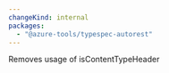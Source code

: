 ```yaml
---
changeKind: internal
packages:
  - "@azure-tools/typespec-autorest"
---
```


Removes usage of isContentTypeHeader